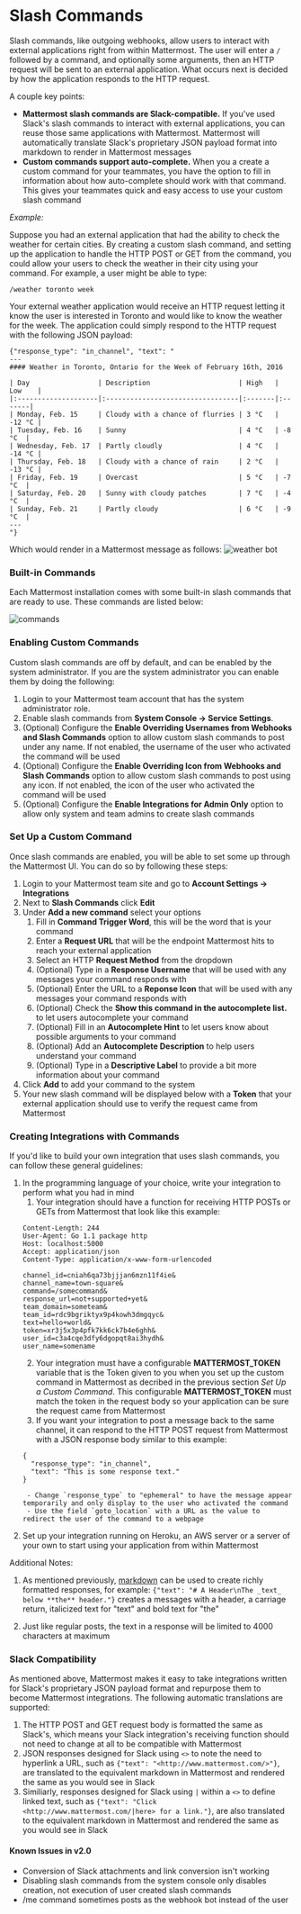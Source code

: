 # Slash Commands

Slash commands, like outgoing webhooks, allow users to interact with external applications right from within Mattermost. The user will enter a `/` followed by a command, and optionally some arguments, then an HTTP request will be sent to an external application. What occurs next is decided by how the application responds to the HTTP request.

A couple key points:

- **Mattermost slash commands are Slack-compatible.** If you've used Slack's slash commands to interact with external applications, you can reuse those same applications with Mattermost. Mattermost will automatically translate Slack's proprietary JSON payload format into markdown to render in Mattermost messages
- **Custom commands support auto-complete.** When you a create a custom command for your teammates, you have the option to fill in information about how auto-complete should work with that command. This gives your teammates quick and easy access to use your custom slash command

_Example:_

Suppose you had an external application that had the ability to check the weather for certain cities. By creating a custom slash command, and setting up the application to handle the HTTP POST or GET from the command, you could allow your users to check the weather in their city using your command. For example, a user might be able to type:

`/weather toronto week`

Your external weather application would receive an HTTP request letting it know the user is interested in Toronto and would like to know the weather for the week. The application could simply respond to the HTTP request with the following JSON payload:

```
{"response_type": "in_channel", "text": "
---
#### Weather in Toronto, Ontario for the Week of February 16th, 2016

| Day                 | Description                      | High   | Low    |
|:--------------------|:---------------------------------|:-------|:-------|
| Monday, Feb. 15     | Cloudy with a chance of flurries | 3 °C   | -12 °C |
| Tuesday, Feb. 16    | Sunny                            | 4 °C   | -8 °C  |
| Wednesday, Feb. 17  | Partly cloudly                   | 4 °C   | -14 °C |
| Thursday, Feb. 18   | Cloudy with a chance of rain     | 2 °C   | -13 °C |
| Friday, Feb. 19     | Overcast                         | 5 °C   | -7 °C  |
| Saturday, Feb. 20   | Sunny with cloudy patches        | 7 °C   | -4 °C  |
| Sunday, Feb. 21     | Partly cloudy                    | 6 °C   | -9 °C  |
---
"}
```
Which would render in a Mattermost message as follows:
![weather bot](https://pre-release.mattermost.com/api/v1/files/get/qecsqoor73dx8xonizw9x3dhco/hy5sq51sebfh58ktrce5ijtcwy/jp6n66obuprijrueqyfkgymamh/Screen%20Shot%202016-02-16%20at%208.36.40%20AM.png?d=%7B%22filename%22%3A%22jp6n66obuprijrueqyfkgymamh%2FScreen%2520Shot%25202016-02-16%2520at%25208.36.40%2520AM.png%22%7D&h=%242a%2410%242bwydb.dQ0dbZFFQwZNPhOXXPfZPCNoZ1DDp3HeqED7.2Viikr5KG&t=rcgiyftm7jyrxnma1osd8zswby)

### Built-in Commands
Each Mattermost installation comes with some built-in slash commands that are ready to use. These commands are listed below:

![commands](https://cloud.githubusercontent.com/assets/14333569/13122278/283c738c-d584-11e5-9fac-6519e5c333f8.png)

### Enabling Custom Commands
Custom slash commands are off by default, and can be enabled by the system administrator. If you are the system administrator you can enable them by doing the following:

1. Login to your Mattermost team account that has the system administrator role.
2. Enable slash commands from **System Console -> Service Settings**.
3. (Optional) Configure the **Enable Overriding Usernames from Webhooks and Slash Commands** option to allow custom slash commands to post under any name. If not enabled, the username of the user who activated the command will be used
4. (Optional) Configure the **Enable Overriding Icon from Webhooks and Slash Commands** option to allow custom slash commands to post using any icon. If not enabled, the icon of the user who activated the command will be used
5. (Optional) Configure the **Enable Integrations for Admin Only** option to allow only system and team admins to create slash commands

### Set Up a Custom Command
Once slash commands are enabled, you will be able to set some up through the Mattermost UI. You can do so by following these steps:

1. Login to your Mattermost team site and go to **Account Settings -> Integrations**
2. Next to **Slash Commands** click **Edit**
3. Under **Add a new command** select your options
   1. Fill in **Command Trigger Word**, this will be the word that is your command
   2. Enter a **Request URL** that will be the endpoint Mattermost hits to reach your external application
   3. Select an HTTP **Request Method** from the dropdown
   4. (Optional) Type in a **Response Username** that will be used with any messages your command responds with
   5. (Optional) Enter the URL to a **Reponse Icon** that will be used with any messages your command responds with
   6. (Optional) Check the **Show this command in the autocomplete list.** to let users autocomplete your command
   7. (Optional) Fill in an **Autocomplete Hint** to let users know about possible arguments to your command
   8. (Optional) Add an **Autocomplete Description** to help users understand your command
   9. (Optional) Type in a **Descriptive Label** to provide a bit more information about your command
4. Click **Add** to add your command to the system
5. Your new slash command will be displayed below with a **Token** that your external application should use to verify the request came from Mattermost

### Creating Integrations with Commands
If you'd like to build your own integration that uses slash commands, you can follow these general guidelines:

1. In the programming language of your choice, write your integration to perform what you had in mind
    1. Your integration should have a function for receiving HTTP POSTs or GETs from Mattermost that look like this example:
    ```
    Content-Length: 244
    User-Agent: Go 1.1 package http
    Host: localhost:5000
    Accept: application/json
    Content-Type: application/x-www-form-urlencoded

    channel_id=cniah6qa73bjjjan6mzn11f4ie&
    channel_name=town-square&
    command=/somecommand&
    response_url=not+supported+yet&
    team_domain=someteam&
    team_id=rdc9bgriktyx9p4kowh3dmgqyc&
    text=hello+world&
    token=xr3j5x3p4pfk7kk6ck7b4e6ghh&
    user_id=c3a4cqe3dfy6dgopqt8ai3hydh&
    user_name=somename
    ```
    2. Your integration must have a configurable **MATTERMOST_TOKEN** variable that is the Token given to you when you set up the custom command in Mattermost as decribed in the previous section _Set Up a Custom Command_. This configurable **MATTERMOST_TOKEN** must match the token in the request body so your application can be sure the request came from Mattermost
    3. If you want your integration to post a message back to the same channel, it can respond to the HTTP POST request from Mattermost with a JSON response body similar to this example:
    ```
    {
      "response_type": "in_channel",
      "text": "This is some response text."
    }
    ```
        - Change `response_type` to "ephemeral" to have the message appear temporarily and only display to the user who activated the command
        - Use the field `goto_location` with a URL as the value to redirect the user of the command to a webpage
2. Set up your integration running on Heroku, an AWS server or a server of your own to start using your application from within Mattermost

Additional Notes:

1. As mentioned previously, [markdown](../../usage/Markdown.md) can be used to create richly formatted responses, for example: ```{"text": "# A Header\nThe _text_ below **the** header."}``` creates a messages with a header, a carriage return, italicized text for "text" and bold text for "the"

2. Just like regular posts, the text in a response will be limited to 4000 characters at maximum

### Slack Compatibility

As mentioned above, Mattermost makes it easy to take integrations written for Slack's proprietary JSON payload format and repurpose them to become Mattermost integrations. The following automatic translations are supported:

1. The HTTP POST and GET request body is formatted the same as Slack's, which means your Slack integration's receiving function should not need to change at all to be compatible with Mattermost
2. JSON responses designed for Slack using `<>` to note the need to hyperlink a URL, such as ```{"text": "<http://www.mattermost.com/>"}```, are translated to the equivalent markdown in Mattermost and rendered the same as you would see in Slack
3. Similiarly, responses designed for Slack using `|` within a `<>` to define linked text, such as ```{"text": "Click <http://www.mattermost.com/|here> for a link."}```, are also translated to the equivalent markdown in Mattermost and rendered the same as you would see in Slack

#### Known Issues in v2.0

- Conversion of Slack attachments and link conversion isn't working
- Disabling slash commands from the system console only disables creation, not execution of user created slash commands
- /me command sometimes posts as the webhook bot instead of the user
